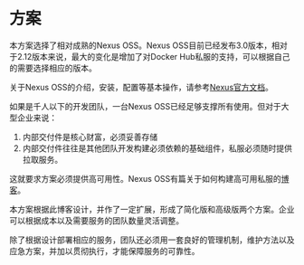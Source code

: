 # 方案

本方案选择了相对成熟的Nexus OSS。Nexus OSS目前已经发布3.0版本，相对于2.12版本来说，最大的变化是增加了对Docker Hub私服的支持，可以根据自己的需要选择相应的版本。

关于Nexus OSS的介绍，安装，配置等基本操作，请参考[Nexus官方文档](http://books.sonatype.com/nexus-book/reference/)。

如果是千人以下的开发团队，一台Nexus OSS已经足够支撑所有使用。但对于大型企业来说：
1. 内部交付件是核心财富，必须妥善存储
2. 内部交付件往往是其他团队开发构建必须依赖的基础组件，私服必须随时提供拉取服务。

这就要求方案必须提供高可用性。Nexus OSS有篇关于如何构建高可用私服的[博客](http://www.sonatype.org/nexus/2015/07/10/high-availability-ha-and-continuous-integration-ci-with-nexus-oss/)。

本方案根据此博客设计，并作了一定扩展，形成了简化版和高级版两个方案。企业可以根据成本以及需要服务的团队数量灵活调整。

除了根据设计部署相应的服务，团队还必须用一套良好的管理机制，维护方法以及应急方案，并加以贯彻执行，才能保障服务的可靠性。
